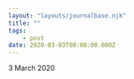```yaml
---
layout: "layouts/journalbase.njk"
title: ""
tags: 
    - post
date: 2020-03-03T00:00:00.000Z
---
```


3 March 2020


